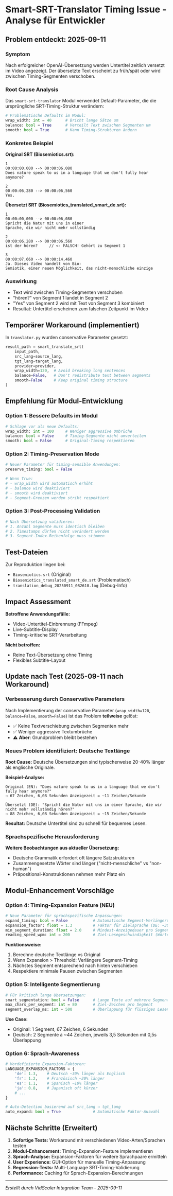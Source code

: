 # Smart-SRT-Translator Timing Issue - Analyse für Entwickler

## Problem entdeckt: 2025-09-11

### Symptom
Nach erfolgreicher OpenAI-Übersetzung werden Untertitel zeitlich versetzt im Video angezeigt. Der übersetzte Text erscheint zu früh/spät oder wird zwischen Timing-Segmenten verschoben.

### Root Cause Analysis

Das `smart-srt-translator` Modul verwendet Default-Parameter, die die ursprüngliche SRT-Timing-Struktur verändern:

```python
# Problematische Defaults im Modul:
wrap_width: int = 40      # Bricht lange Sätze um
balance: bool = True      # Verteilt Text zwischen Segmenten um  
smooth: bool = True       # Kann Timing-Strukturen ändern
```

### Konkretes Beispiel

**Original SRT (Biosemiotics.srt):**
```
1
00:00:00,000 --> 00:00:06,080
Does nature speak to us in a language that we don't fully hear anymore?

2  
00:00:06,280 --> 00:00:06,560
Yes.
```

**Übersetzt SRT (Biosemiotics_translated_smart_de.srt):**
```
1
00:00:00,000 --> 00:00:06,080
Spricht die Natur mit uns in einer
Sprache, die wir nicht mehr vollständig

2
00:00:06,280 --> 00:00:06,560
ist der hören?     // <- FALSCH! Gehört zu Segment 1

3
00:00:07,660 --> 00:00:14,460  
Ja. Dieses Video handelt von Bio-
Semiotik, einer neuen Möglichkeit, das nicht-menschliche einzige
```

### Auswirkung
- Text wird zwischen Timing-Segmenten verschoben
- "hören?" von Segment 1 landet in Segment 2
- "Yes" von Segment 2 wird mit Text von Segment 3 kombiniert
- Resultat: Untertitel erscheinen zum falschen Zeitpunkt im Video

## Temporärer Workaround (implementiert)

In `translator.py` wurden conservative Parameter gesetzt:

```python
result_path = smart_translate_srt(
    input_path,
    src_lang=source_lang,
    tgt_lang=target_lang,
    provider=provider,
    wrap_width=120,  # Avoid breaking long sentences
    balance=False,   # Don't redistribute text between segments  
    smooth=False     # Keep original timing structure
)
```

## Empfehlung für Modul-Entwicklung

### Option 1: Bessere Defaults im Modul
```python
# Schlage vor als neue Defaults:
wrap_width: int = 100     # Weniger aggressive Umbrüche
balance: bool = False     # Timing-Segmente nicht umverteilen
smooth: bool = False      # Original-Timing respektieren
```

### Option 2: Timing-Preservation Mode
```python
# Neuer Parameter für timing-sensible Anwendungen:
preserve_timing: bool = False

# Wenn True:
# - wrap_width wird automatisch erhöht
# - balance wird deaktiviert  
# - smooth wird deaktiviert
# - Segment-Grenzen werden strikt respektiert
```

### Option 3: Post-Processing Validation
```python
# Nach Übersetzung validieren:
# 1. Anzahl Segmente muss identisch bleiben
# 2. Timestamps dürfen nicht verändert werden
# 3. Segment-Index-Reihenfolge muss stimmen
```

## Test-Dateien

Zur Reproduktion liegen bei:
- `Biosemiotics.srt` (Original)
- `Biosemiotics_translated_smart_de.srt` (Problematisch)
- `translation_debug_20250911_082610.log` (Debug-Info)

## Impact Assessment

**Betroffene Anwendungsfälle:**
- Video-Untertitel-Einbrennung (FFmpeg)
- Live-Subtitle-Display
- Timing-kritische SRT-Verarbeitung

**Nicht betroffen:**
- Reine Text-Übersetzung ohne Timing
- Flexibles Subtitle-Layout

## Update nach Test (2025-09-11 nach Workaround)

### Verbesserung durch Conservative Parameters
Nach Implementierung der conservative Parameter (`wrap_width=120`, `balance=False`, `smooth=False`) ist das Problem **teilweise** gelöst:
- ✅ Keine Textverschiebung zwischen Segmenten mehr
- ✅ Weniger aggressive Textumbrüche
- ⚠️ **Aber**: Grundproblem bleibt bestehen

### Neues Problem identifiziert: Deutsche Textlänge

**Root Cause:** Deutsche Übersetzungen sind typischerweise 20-40% länger als englische Originale.

**Beispiel-Analyse:**
```
Original (EN): "Does nature speak to us in a language that we don't fully hear anymore?"
→ 67 Zeichen, 6,08 Sekunden Anzeigezeit = ~11 Zeichen/Sekunde

Übersetzt (DE): "Spricht die Natur mit uns in einer Sprache, die wir nicht mehr vollständig hören?"
→ 88 Zeichen, 6,08 Sekunden Anzeigezeit = ~15 Zeichen/Sekunde
```

**Resultat:** Deutsche Untertitel sind zu schnell für bequemes Lesen.

### Sprachspezifische Herausforderung

**Weitere Beobachtungen aus aktueller Übersetzung:**
- Deutsche Grammatik erfordert oft längere Satzstrukturen
- Zusammengesetzte Wörter sind länger ("nicht-menschliche" vs "non-human")
- Präpositional-Konstruktionen nehmen mehr Platz ein

## Modul-Enhancement Vorschläge

### Option 4: Timing-Expansion Feature (NEU)
```python
# Neue Parameter für sprachspezifische Anpassungen:
expand_timing: bool = False           # Automatische Segment-Verlängerung
expansion_factor: float = 1.3         # Faktor für Zielsprache (DE: ~30% länger)
min_segment_duration: float = 2.0     # Mindest-Anzeigedauer pro Segment
reading_speed_wpm: int = 200          # Ziel-Lesegeschwindigkeit (Wörter/Minute)
```

**Funktionsweise:**
1. Berechne deutsche Textlänge vs Original
2. Wenn Expansion > Threshold: Verlängere Segment-Timing
3. Nächstes Segment entsprechend nach hinten verschieben
4. Respektiere minimale Pausen zwischen Segmenten

### Option 5: Intelligente Segmentierung
```python
# Für kritisch lange Übersetzungen:
smart_segmentation: bool = False      # Lange Texte auf mehrere Segmente aufteilen
max_chars_per_segment: int = 80       # Ziel-Zeichen pro Segment
segment_overlap_ms: int = 500         # Überlappung für flüssiges Lesen
```

**Use Case:** 
- Original: 1 Segment, 67 Zeichen, 6 Sekunden
- Deutsch: 2 Segmente à ~44 Zeichen, jeweils 3,5 Sekunden mit 0,5s Überlappung

### Option 6: Sprach-Awareness
```python
# Vordefinierte Expansion-Faktoren:
LANGUAGE_EXPANSION_FACTORS = {
    'de': 1.3,    # Deutsch ~30% länger als Englisch
    'fr': 1.2,    # Französisch ~20% länger
    'es': 1.1,    # Spanisch ~10% länger
    'ja': 0.8,    # Japanisch oft kürzer
    # ...
}

# Auto-Detection basierend auf src_lang → tgt_lang
auto_expand: bool = True              # Automatische Faktor-Auswahl
```

## Nächste Schritte (Erweitert)

1. **Sofortige Tests:** Workaround mit verschiedenen Video-Arten/Sprachen testen
2. **Modul-Enhancement:** Timing-Expansion-Feature implementieren
3. **Sprach-Analyse:** Expansion-Faktoren für weitere Sprachpaare ermitteln
4. **User Experience:** GUI-Option für manuelle Timing-Anpassung
5. **Regression-Tests:** Multi-Language SRT-Timing-Validierung
6. **Performance:** Caching für Sprach-Expansion-Berechnungen

---
*Erstellt durch VidScaler Integration Team - 2025-09-11*